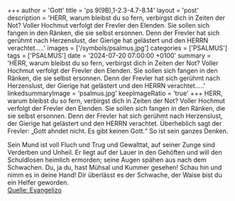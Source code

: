 +++
author = 'Gott'
title = 'ps 9(9B),1-2.3-4.7-8.14'
layout = 'post'
description = 'HERR, warum bleibst du so fern, verbirgst dich in Zeiten der Not? Voller Hochmut verfolgt der Frevler den Elenden. Sie sollen sich fangen in den Ränken, die sie selbst ersonnen. Denn der Frevler hat sich gerühmt nach Herzenslust, der Gierige hat gelästert und den HERRN verachtet.....'
images = ['/symbols/psalmus.jpg']
categories = ['PSALMUS']
tags = ['PSALMUS']
date = '2024-07-20 07:00:00 +0100'
summary = 'HERR, warum bleibst du so fern, verbirgst dich in Zeiten der Not? Voller Hochmut verfolgt der Frevler den Elenden. Sie sollen sich fangen in den Ränken, die sie selbst ersonnen. Denn der Frevler hat sich gerühmt nach Herzenslust, der Gierige hat gelästert und den HERRN verachtet.....'
linkedsummaryImage = 'psalmus.jpg'
keepImageRatio = 'true'
+++
HERR, warum bleibst du so fern, verbirgst dich in Zeiten der Not?
Voller Hochmut verfolgt der Frevler den Elenden. Sie sollen sich fangen in den Ränken, die sie selbst ersonnen.
Denn der Frevler hat sich gerühmt nach Herzenslust, der Gierige hat gelästert und den HERRN verachtet.
Überheblich sagt der Frevler: „Gott ahndet nicht.<!--more--> Es gibt keinen Gott.“ So ist sein ganzes Denken.

Sein Mund ist voll Fluch und Trug und Gewalttat, auf seiner Zunge sind Verderben und Unheil.
Er liegt auf der Lauer in den Gehöften und will den Schuldlosen heimlich ermorden; seine Augen spähen aus nach dem Schwachen.
Du, ja du, hast Mühsal und Kummer gesehen! Schau hin und nimm es in deine Hand! Dir überlässt es der Schwache, der Waise bist du ein Helfer geworden.<br> [Quelle: Evangelizo](https://evangeliumtagfuertag.org/DE/gospel)